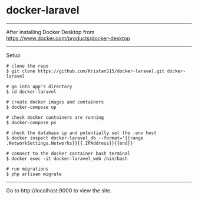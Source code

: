 # docker-laravel

-----

After installing Docker Desktop from https://www.docker.com/products/docker-desktop

-----

Setup

```
# clone the repo
$ git clone https://github.com/KristanS15/docker-laravel.git docker-laravel

# go into app's directory
$ cd docker-laravel

# create docker images and containers
$ docker-compose up

# check docker containers are running
$ docker-compose ps

# check the database ip and potentially set the .env host 
$ docker inspect docker-laravel_db --format='{{range .NetworkSettings.Networks}}{{.IPAddress}}{{end}}'

# connect to the docker container bash terminal
$ docker exec -it docker-laravel_web /bin/bash

# run migrations
$ php artisan migrate
```

-----

Go to http://localhost:9000 to view the site.
